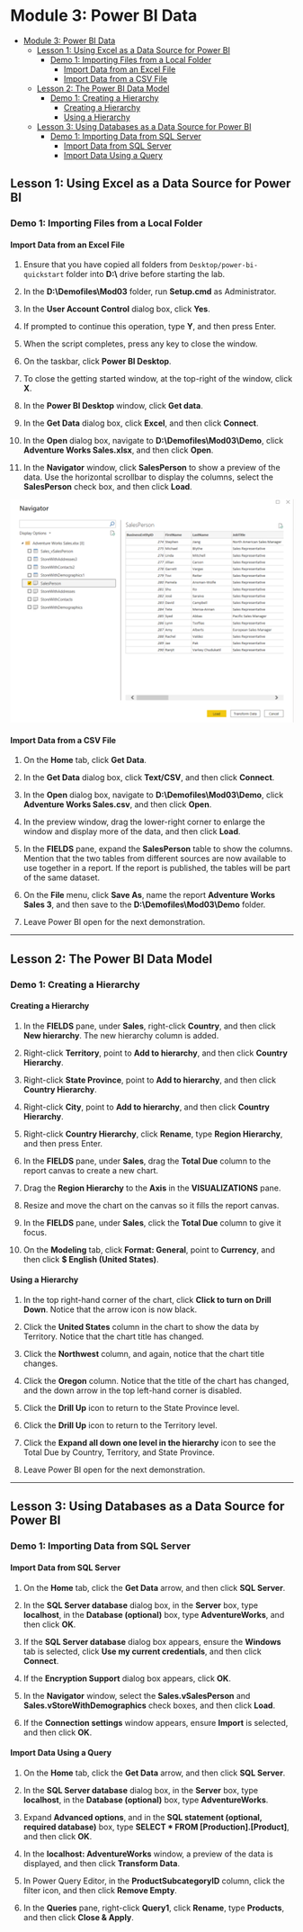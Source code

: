 # Module 3: Power BI Data

- [Module 3: Power BI Data](#module-3-power-bi-data)
  - [Lesson 1: Using Excel as a Data Source for Power BI](#lesson-1-using-excel-as-a-data-source-for-power-bi)
    - [Demo 1: Importing Files from a Local Folder](#demo-1-importing-files-from-a-local-folder)
      - [Import Data from an Excel File](#import-data-from-an-excel-file)
      - [Import Data from a CSV File](#import-data-from-a-csv-file)
  - [Lesson 2: The Power BI Data Model](#lesson-2-the-power-bi-data-model)
    - [Demo 1: Creating a Hierarchy](#demo-1-creating-a-hierarchy)
      - [Creating a Hierarchy](#creating-a-hierarchy)
      - [Using a Hierarchy](#using-a-hierarchy)
  - [Lesson 3: Using Databases as a Data Source for Power BI](#lesson-3-using-databases-as-a-data-source-for-power-bi)
    - [Demo 1: Importing Data from SQL Server](#demo-1-importing-data-from-sql-server)
      - [Import Data from SQL Server](#import-data-from-sql-server)
      - [Import Data Using a Query](#import-data-using-a-query)


## Lesson 1: Using Excel as a Data Source for Power BI

### Demo 1: Importing Files from a Local Folder

#### Import Data from an Excel File

1. Ensure that you have copied all folders from `Desktop/power-bi-quickstart` folder into **D:\\** drive before starting the lab.

2. In the **D:\\Demofiles\\Mod03** folder, run **Setup.cmd** as Administrator.

3. In the **User Account Control** dialog box, click **Yes**.

4. If prompted to continue this operation, type **Y**, and then press Enter.

5. When the script completes, press any key to close the window.

6. On the taskbar, click **Power BI Desktop**.

7. To close the getting started window, at the top-right of the window, click **X**.

10. In the **Power BI Desktop** window, click **Get data**.

11. In the **Get Data** dialog box, click **Excel**, and then click **Connect**.

12. In the **Open** dialog box, navigate to **D:\\Demofiles\\Mod03\\Demo**, click **Adventure Works Sales.xlsx**, and then click **Open**.

13. In the **Navigator** window, click **SalesPerson** to show a preview of the data. Use the horizontal scrollbar to display the columns, select the **SalesPerson** check box, and then click **Load**.

![](./images/24.png)

#### Import Data from a CSV File

1. On the **Home** tab, click **Get Data**.

2. In the **Get Data** dialog box, click **Text/CSV**, and then click **Connect**.

3. In the **Open** dialog box, navigate to **D:\\Demofiles\\Mod03\\Demo**, click **Adventure Works Sales.csv**, and then click **Open**.

4. In the preview window, drag the lower-right corner to enlarge the window and display more of the data, and then click **Load**.

5. In the **FIELDS** pane, expand the **SalesPerson** table to show the columns. Mention that the two tables from different sources are now available to use together in a report. If the report is published, the tables will be part of the same dataset.

6. On the **File** menu, click **Save As**, name the report **Adventure Works Sales 3**, and then save to the **D:\\Demofiles\\Mod03\\Demo** folder.

7. Leave Power BI open for the next demonstration.

---

## Lesson 2: The Power BI Data Model

### Demo 1: Creating a Hierarchy

#### Creating a Hierarchy

1. In the **FIELDS** pane, under **Sales**, right-click **Country**, and then click **New hierarchy**. The new hierarchy column is added.

2. Right-click **Territory**, point to **Add to hierarchy**, and then click **Country Hierarchy**.

3. Right-click **State Province**, point to **Add to hierarchy**, and then click **Country Hierarchy**.

4. Right-click **City**, point to **Add to hierarchy**, and then click **Country Hierarchy**.

5. Right-click **Country Hierarchy**, click **Rename**, type **Region Hierarchy**, and then press Enter.

6. In the **FIELDS** pane, under **Sales**, drag the **Total Due** column to the report canvas to create a new chart.

7. Drag the **Region Hierarchy** to the **Axis** in the **VISUALIZATIONS** pane.

8. Resize and move the chart on the canvas so it fills the report canvas.

9. In the **FIELDS** pane, under **Sales**, click the **Total Due** column to give it focus.

10. On the **Modeling** tab, click **Format: General**, point to **Currency**, and then click **$ English (United States)**.
#### Using a Hierarchy

1. In the top right-hand corner of the chart, click **Click to turn on Drill Down**. Notice that the arrow icon is now black.

2. Click the **United States** column in the chart to show the data by Territory. Notice that the chart title has changed.

3. Click the **Northwest** column, and again, notice that the chart title changes.

4. Click the **Oregon** column. Notice that the title of the chart has changed, and the down arrow in the top left-hand corner is disabled.

5. Click the **Drill Up** icon to return to the State Province level.

6. Click the **Drill Up** icon to return to the Territory level.

7. Click the **Expand all down one level in the hierarchy** icon to see the Total Due by Country, Territory, and State Province.

8. Leave Power BI open for the next demonstration.

---

## Lesson 3: Using Databases as a Data Source for Power BI

### Demo 1: Importing Data from SQL Server

#### Import Data from SQL Server

1. On the **Home** tab, click the **Get Data** arrow, and then click **SQL Server**.

2. In the **SQL Server database** dialog box, in the **Server** box, type **localhost**, in the **Database (optional)** box, type **AdventureWorks**, and then click **OK**.

3. If the **SQL Server database** dialog box appears, ensure the **Windows** tab is selected, click **Use my current credentials**, and then click **Connect**.

4. If the **Encryption Support** dialog box appears, click **OK**.

5. In the **Navigator** window, select the **Sales.vSalesPerson** and **Sales.vStoreWithDemographics** check boxes, and then click **Load**.

6. If the **Connection settings** window appears, ensure **Import** is selected, and then click **OK**.

#### Import Data Using a Query

1. On the **Home** tab, click the **Get Data** arrow, and then click **SQL Server**.

2. In the **SQL Server database** dialog box, in the **Server** box, type **localhost**, in the **Database (optional)** box, type **AdventureWorks**.

3. Expand **Advanced options**, and in the **SQL statement (optional, required database)** box, type **SELECT * FROM [Production].[Product]**, and then click **OK**.

4. In the **localhost: AdventureWorks** window, a preview of the data is displayed, and then click **Transform Data**.

5. In Power Query Editor, in the **ProductSubcategoryID** column, click the filter icon, and then click **Remove Empty**.

6. In the **Queries** pane, right-click **Query1**, click **Rename**, type **Products**, and then click **Close & Apply**.
